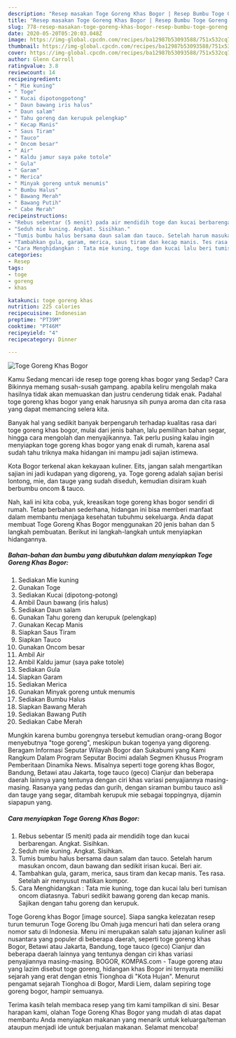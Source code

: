 ```yaml
---
description: "Resep masakan Toge Goreng Khas Bogor | Resep Bumbu Toge Goreng Khas Bogor Yang Menggugah Selera"
title: "Resep masakan Toge Goreng Khas Bogor | Resep Bumbu Toge Goreng Khas Bogor Yang Menggugah Selera"
slug: 778-resep-masakan-toge-goreng-khas-bogor-resep-bumbu-toge-goreng-khas-bogor-yang-menggugah-selera
date: 2020-05-20T05:20:03.048Z
image: https://img-global.cpcdn.com/recipes/ba12987b53093588/751x532cq70/toge-goreng-khas-bogor-foto-resep-utama.jpg
thumbnail: https://img-global.cpcdn.com/recipes/ba12987b53093588/751x532cq70/toge-goreng-khas-bogor-foto-resep-utama.jpg
cover: https://img-global.cpcdn.com/recipes/ba12987b53093588/751x532cq70/toge-goreng-khas-bogor-foto-resep-utama.jpg
author: Glenn Carroll
ratingvalue: 3.8
reviewcount: 14
recipeingredient:
- " Mie kuning"
- " Toge"
- " Kucai dipotongpotong"
- " Daun bawang iris halus"
- " Daun salam"
- " Tahu goreng dan kerupuk pelengkap"
- " Kecap Manis"
- " Saus Tiram"
- " Tauco"
- " Oncom besar"
- " Air"
- " Kaldu jamur saya pake totole"
- " Gula"
- " Garam"
- " Merica"
- " Minyak goreng untuk menumis"
- " Bumbu Halus"
- " Bawang Merah"
- " Bawang Putih"
- " Cabe Merah"
recipeinstructions:
- "Rebus sebentar (5 menit) pada air mendidih toge dan kucai berbarengan. Angkat. Sisihkan."
- "Seduh mie kuning. Angkat. Sisihkan."
- "Tumis bumbu halus bersama daun salam dan tauco. Setelah harum masukan oncom, daun bawang dan sedikit irisan kucai. Beri air."
- "Tambahkan gula, garam, merica, saus tiram dan kecap manis. Tes rasa. Setelah air menyusut matikan kompor."
- "Cara Menghidangkan : Tata mie kuning, toge dan kucai lalu beri tumisan oncom diatasnya. Taburi sedikit bawang goreng dan kecap manis. Sajikan dengan tahu goreng dan kerupuk."
categories:
- Resep
tags:
- toge
- goreng
- khas

katakunci: toge goreng khas 
nutrition: 225 calories
recipecuisine: Indonesian
preptime: "PT39M"
cooktime: "PT46M"
recipeyield: "4"
recipecategory: Dinner

---
```



![Toge Goreng Khas Bogor](https://img-global.cpcdn.com/recipes/ba12987b53093588/751x532cq70/toge-goreng-khas-bogor-foto-resep-utama.jpg)

Kamu Sedang mencari ide resep toge goreng khas bogor yang Sedap? Cara Bikinnya memang susah-susah gampang. apabila keliru mengolah maka hasilnya tidak akan memuaskan dan justru cenderung tidak enak. Padahal toge goreng khas bogor yang enak harusnya sih punya aroma dan cita rasa yang dapat memancing selera kita.

Banyak hal yang sedikit banyak berpengaruh terhadap kualitas rasa dari toge goreng khas bogor, mulai dari jenis bahan, lalu pemilihan bahan segar, hingga cara mengolah dan menyajikannya. Tak perlu pusing kalau ingin menyiapkan toge goreng khas bogor yang enak di rumah, karena asal sudah tahu triknya maka hidangan ini mampu jadi sajian istimewa.

Kota Bogor terkenal akan kekayaan kuliner. Eits, jangan salah mengartikan sajian ini jadi kudapan yang digoreng, ya. Toge goreng adalah sajian berisi lontong, mie, dan tauge yang sudah diseduh, kemudian disiram kuah berbumbu oncom &amp; tauco.


Nah, kali ini kita coba, yuk, kreasikan toge goreng khas bogor sendiri di rumah. Tetap berbahan sederhana, hidangan ini bisa memberi manfaat dalam membantu menjaga kesehatan tubuhmu sekeluarga. Anda dapat membuat Toge Goreng Khas Bogor menggunakan 20 jenis bahan dan 5 langkah pembuatan. Berikut ini langkah-langkah untuk menyiapkan hidangannya.

<!--inarticleads1-->

##### Bahan-bahan dan bumbu yang dibutuhkan dalam menyiapkan Toge Goreng Khas Bogor:

1. Sediakan  Mie kuning
1. Gunakan  Toge
1. Sediakan  Kucai (dipotong-potong)
1. Ambil  Daun bawang (iris halus)
1. Sediakan  Daun salam
1. Gunakan  Tahu goreng dan kerupuk (pelengkap)
1. Gunakan  Kecap Manis
1. Siapkan  Saus Tiram
1. Siapkan  Tauco
1. Gunakan  Oncom besar
1. Ambil  Air
1. Ambil  Kaldu jamur (saya pake totole)
1. Sediakan  Gula
1. Siapkan  Garam
1. Sediakan  Merica
1. Gunakan  Minyak goreng untuk menumis
1. Sediakan  Bumbu Halus
1. Siapkan  Bawang Merah
1. Sediakan  Bawang Putih
1. Sediakan  Cabe Merah


Mungkin karena bumbu gorengnya tersebut kemudian orang-orang Bogor menyebutnya &#34;toge goreng&#34;, meskipun bukan togenya yang digoreng. Beragam Informasi Seputar Wilayah Bogor dan Sukabumi yang Kami Rangkum Dalam Program Seputar Bocimi adalah Segmen Khusus Program Pemberitaan Dinamika News. Misalnya seperti toge goreng khas Bogor, Bandung, Betawi atau Jakarta, toge tauco (geco) Cianjur dan beberapa daerah lainnya yang tentunya dengan ciri khas variasi penyajiannya masing-masing. Rasanya yang pedas dan gurih, dengan siraman bumbu tauco asli dan tauge yang segar, ditambah kerupuk mie sebagai toppingnya, dijamin siapapun yang. 

<!--inarticleads2-->

##### Cara menyiapkan Toge Goreng Khas Bogor:

1. Rebus sebentar (5 menit) pada air mendidih toge dan kucai berbarengan. Angkat. Sisihkan.
1. Seduh mie kuning. Angkat. Sisihkan.
1. Tumis bumbu halus bersama daun salam dan tauco. Setelah harum masukan oncom, daun bawang dan sedikit irisan kucai. Beri air.
1. Tambahkan gula, garam, merica, saus tiram dan kecap manis. Tes rasa. Setelah air menyusut matikan kompor.
1. Cara Menghidangkan : Tata mie kuning, toge dan kucai lalu beri tumisan oncom diatasnya. Taburi sedikit bawang goreng dan kecap manis. Sajikan dengan tahu goreng dan kerupuk.


Toge Goreng khas Bogor [image source]. Siapa sangka kelezatan resep turun temurun Toge Goreng Ibu Omah juga mencuri hati dan selera orang nomor satu di Indonesia. Menu ini merupakan salah satu jajanan kuliner asli nusantara yang populer di beberapa daerah, seperti toge goreng khas Bogor, Betawi atau Jakarta, Bandung, toge tauco (geco) Cianjur dan beberapa daerah lainnya yang tentunya dengan ciri khas variasi penyajiannya masing-masing. BOGOR, KOMPAS.com - Tauge goreng atau yang lazim disebut toge goreng, hidangan khas Bogor ini ternyata memiliki sejarah yang erat dengan etnis Tionghoa di &#34;Kota Hujan&#34;. Menurut pengamat sejarah Tionghoa di Bogor, Mardi Liem, dalam sepiring toge goreng bogor, hampir semuanya. 

Terima kasih telah membaca resep yang tim kami tampilkan di sini. Besar harapan kami, olahan Toge Goreng Khas Bogor yang mudah di atas dapat membantu Anda menyiapkan makanan yang menarik untuk keluarga/teman ataupun menjadi ide untuk berjualan makanan. Selamat mencoba!
